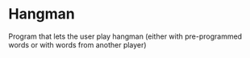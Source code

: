 # Hangman
Program that lets the user play hangman (either with pre-programmed words or with words from another player)
